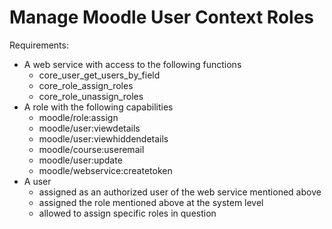 # Manage Moodle User Context Roles

Requirements:

- A web service with access to the following functions
  - core_user_get_users_by_field
  - core_role_assign_roles
  - core_role_unassign_roles
- A role with the following capabilities
  - moodle/role:assign
  - moodle/user:viewdetails
  - moodle/user:viewhiddendetails
  - moodle/course:useremail
  - moodle/user:update
  - moodle/webservice:createtoken
- A user
  - assigned as an authorized user of the web service mentioned above
  - assigned the role mentioned above at the system level
  - allowed to assign specific roles in question